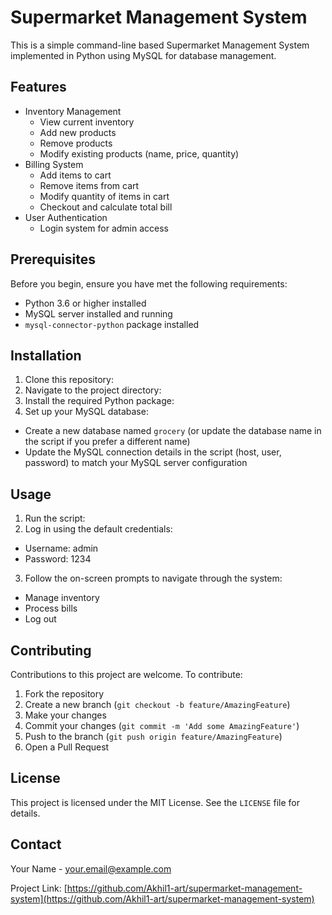 # Supermarket Management System

This is a simple command-line based Supermarket Management System implemented in Python using MySQL for database management.

## Features

- Inventory Management
  - View current inventory
  - Add new products
  - Remove products
  - Modify existing products (name, price, quantity)
- Billing System
  - Add items to cart
  - Remove items from cart
  - Modify quantity of items in cart
  - Checkout and calculate total bill
- User Authentication
  - Login system for admin access

## Prerequisites

Before you begin, ensure you have met the following requirements:

- Python 3.6 or higher installed
- MySQL server installed and running
- `mysql-connector-python` package installed

## Installation

1. Clone this repository:
2. Navigate to the project directory:
3. Install the required Python package:
4. Set up your MySQL database:
- Create a new database named `grocery` (or update the database name in the script if you prefer a different name)
- Update the MySQL connection details in the script (host, user, password) to match your MySQL server configuration

## Usage

1. Run the script:
2.  Log in using the default credentials:
- Username: admin
- Password: 1234

3. Follow the on-screen prompts to navigate through the system:
- Manage inventory
- Process bills
- Log out

## Contributing

Contributions to this project are welcome. To contribute:

1. Fork the repository
2. Create a new branch (`git checkout -b feature/AmazingFeature`)
3. Make your changes
4. Commit your changes (`git commit -m 'Add some AmazingFeature'`)
5. Push to the branch (`git push origin feature/AmazingFeature`)
6. Open a Pull Request

## License

This project is licensed under the MIT License. See the `LICENSE` file for details.

## Contact

Your Name - your.email@example.com

Project Link: [https://github.com/Akhil1-art/supermarket-management-system](https://github.com/Akhil1-art/supermarket-management-system)
